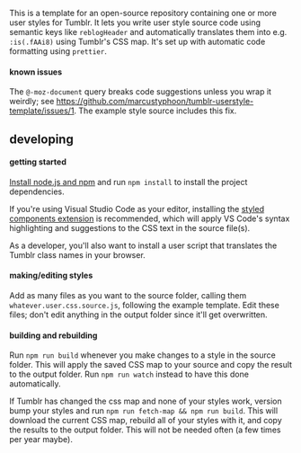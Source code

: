 This is a template for an open-source repository containing one or more user styles for Tumblr. It lets you write user style source code using semantic keys like `reblogHeader` and automatically translates them into e.g. `:is(.fAAi8)` using Tumblr's CSS map. It's set up with automatic code formatting using `prettier`.

#### known issues

The `@-moz-document` query breaks code suggestions unless you wrap it weirdly; see https://github.com/marcustyphoon/tumblr-userstyle-template/issues/1. The example style source includes this fix.

## developing

#### getting started

[Install node.js and npm](https://docs.npmjs.com/downloading-and-installing-node-js-and-npm) and run `npm install` to install the project dependencies.

If you're using Visual Studio Code as your editor, installing the [styled components extension](https://marketplace.visualstudio.com/items?itemName=styled-components.vscode-styled-components) is recommended, which will apply VS Code's syntax highlighting and suggestions to the CSS text in the source file(s).

As a developer, you'll also want to install a user script that translates the Tumblr class names in your browser.

#### making/editing styles

Add as many files as you want to the source folder, calling them `whatever.user.css.source.js`, following the example template. Edit these files; don't edit anything in the output folder since it'll get overwritten.

#### building and rebuilding

Run `npm run build` whenever you make changes to a style in the source folder. This will apply the saved CSS map to your source and copy the result to the output folder. Run `npm run watch` instead to have this done automatically.

If Tumblr has changed the css map and none of your styles work, version bump your styles and run `npm run fetch-map && npm run build`. This will download the current CSS map, rebuild all of your styles with it, and copy the results to the output folder. This will not be needed often (a few times per year maybe).

